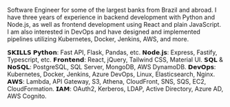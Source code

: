 Software Engineer for some of the largest banks from Brazil and abroad. I have three years of experience in backend development with Python and Node.js, as well as frontend development using React and plain JavaScript. I am also interested in DevOps and have designed and implemented pipelines utilizing Kubernetes, Docker, Jenkins, AWS, and more.

𝗦𝗞𝗜𝗟𝗟𝗦
𝗣𝘆𝘁𝗵𝗼𝗻: Fast API, Flask, Pandas, etc. 
𝗡𝗼𝗱𝗲.𝗷𝘀: Express, Fastify, Typescript, etc. 
𝗙𝗿𝗼𝗻𝘁𝗲𝗻𝗱: React, jQuery, Tailwind CSS, Material UI. 
𝗦𝗤𝗟 & 𝗡𝗼𝗦𝗤𝗟: PostgreSQL, SQL Server, MongoDB, AWS DynamoDB. 
𝗗𝗲𝘃𝗢𝗽𝘀: Kubernetes, Docker, Jenkins, Azure DevOps, Linux, Elasticsearch, Nginx. 
𝗔𝗪𝗦: Lambda, API Gateway, S3, Athena, CloudFront, SNS, SQS, EC2, CloudFormation. 
𝗜𝗔𝗠: OAuth2, Kerberos, LDAP, Active Directory, Azure AD, AWS Cognito.
